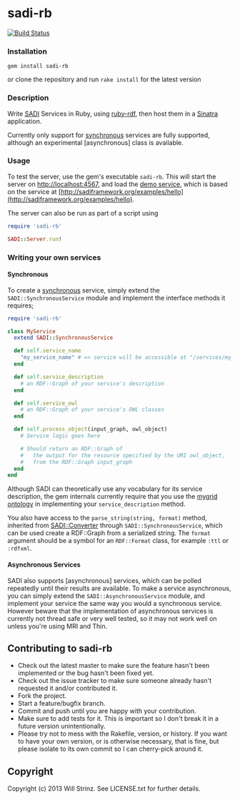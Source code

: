 # sadi-rb

[![Build Status](https://travis-ci.org/wstrinz/sadi-rb.png?branch=master)](https://travis-ci.org/wstrinz/sadi-rb)

### Installation
`gem install sadi-rb`

or clone the repository and run `rake install` for the latest version

### Description

Write [SADI] Services in Ruby, using [ruby-rdf], then host them in a [Sinatra] application.

Currently only support for [synchronous] services are fully supported, although an experimental [asynchronous] class is available.

### Usage

To test the server, use the gem's executable `sadi-rb`. This will start the server on [http://localhost:4567](http://localhost:4567), and load the [demo service], which is based on the service at [http://sadiframework.org/examples/hello](http://sadiframework.org/examples/hello).

The server can also be run as part of a script using

```ruby
require 'sadi-rb'

SADI::Server.run!
```

### Writing your own services

#### Synchronous

To create a [synchronous] service, simply extend the `SADI::SynchronousService` module and implement the interface methods it requires;

```ruby
require 'sadi-rb'

class MyService
  extend SADI::SynchronousService

  def self.service_name
    "my_service_name" # => service will be accessible at "/services/my_service_name"
  end

  def self.service_description
    # an RDF::Graph of your service's description
  end

  def self.service_owl
    # an RDF::Graph of your service's OWL classes
  end

  def self.process_object(input_graph, owl_object)
    # Service logic goes here

    # Should return an RDF::Graph of
    #   the output for the resource specified by the URI owl_object,
    #   from the RDF::Graph input_graph
  end
end
```

Although SADI can theoretically use any vocabulary for its service description, the gem internals currently require that you use the [mygrid ontology] in implementing your `service_description` method.

You also have access to the `parse_string(string, format)` method, inherited from [SADI::Converter](https://github.com/wstrinz/sadi-rb/blob/master/lib/sadi-rb/converter.rb) through `SADI::SynchronousService`, which can be used create a RDF::Graph from a serialized string. The `format` argument should be a symbol for an `RDF::Format` class, for example `:ttl` or `:rdfxml`.

#### Asynchronous Services

SADI also supports [asynchronous] services, which can be polled repeatedly until their results are available. To make a service asynchronous, you can simply extend the `SADI::AsynchronousService` module, and implement your service the same way you would a synchronous service. However beware that the implementation of asynchronous services is currently not thread safe or very well tested, so it may not work well on unless you're using MRI and Thin.

## Contributing to sadi-rb

* Check out the latest master to make sure the feature hasn't been implemented or the bug hasn't been fixed yet.
* Check out the issue tracker to make sure someone already hasn't requested it and/or contributed it.
* Fork the project.
* Start a feature/bugfix branch.
* Commit and push until you are happy with your contribution.
* Make sure to add tests for it. This is important so I don't break it in a future version unintentionally.
* Please try not to mess with the Rakefile, version, or history. If you want to have your own version, or is otherwise necessary, that is fine, but please isolate to its own commit so I can cherry-pick around it.

## Copyright

Copyright (c) 2013 Will Strinz. See LICENSE.txt for
further details.

[synchronous]: http://sadiframework.org/content/how-sadi-works/synchronous-sadi-services/
[demo service]: https://github.com/wstrinz/sadi-rb/blob/master/lib/sadi-rb/example_service.rb
[SADI]: http://sadiframework.org
[mygrid ontology]: http://www.mygrid.org.uk/tools/service-management/mygrid-ontology/
[ruby-rdf]: http://ruby-rdf.github.io/
[Sinatra]: http://www.sinatrarb.com/
